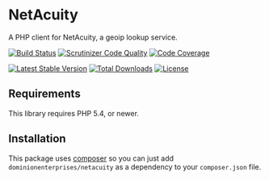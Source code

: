 # NetAcuity
A PHP client for NetAcuity, a geoip lookup service.

[![Build Status](http://img.shields.io/travis/dominionenterprises/netacuity-php.svg?style=flat)](https://travis-ci.org/dominionenterprises/netacuity-php)
[![Scrutinizer Code Quality](http://img.shields.io/scrutinizer/g/dominionenterprises/netacuity-php.svg?style=flat)](https://scrutinizer-ci.com/g/dominionenterprises/netacuity-php/)
[![Code Coverage](http://img.shields.io/coveralls/dominionenterprises/netacuity-php.svg?style=flat)](https://coveralls.io/r/dominionenterprises/netacuity-php)

[![Latest Stable Version](http://img.shields.io/packagist/v/dominionenterprises/netacuity.svg?style=flat)](https://packagist.org/packages/dominionenterprises/netacuity)
[![Total Downloads](http://img.shields.io/packagist/dt/dominionenterprises/netacuity.svg?style=flat)](https://packagist.org/packages/dominionenterprises/netacuity)
[![License](http://img.shields.io/packagist/l/dominionenterprises/netacuity.svg?style=flat)](https://packagist.org/packages/dominionenterprises/netacuity)

## Requirements
This library requires PHP 5.4, or newer.

## Installation
This package uses [composer](https://getcomposer.org) so you can just add
`dominionenterprises/netacuity` as a dependency to your `composer.json` file.
